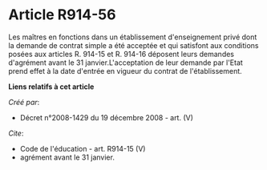 # Article R914-56

Les maîtres en fonctions dans un établissement d'enseignement privé dont la demande de contrat simple a été acceptée et qui
satisfont aux conditions posées aux articles R. 914-15 et R. 914-16 déposent leurs demandes d'agrément avant le 31
janvier.L'acceptation de leur demande par l'Etat prend effet à la date d'entrée en vigueur du contrat de l'établissement.

**Liens relatifs à cet article**

_Créé par_:

  - Décret n°2008-1429 du 19 décembre 2008 - art. (V)

_Cite_:

  - Code de l'éducation - art. R914-15 (V)
  - agrément avant le 31 janvier.
